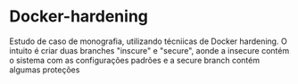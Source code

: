 # Docker-hardening
Estudo de caso de monografia, utilizando técniicas de Docker hardening. O intuito é criar duas branches "inscure" e "secure", aonde a insecure contém o sistema com as configurações padrões e a secure branch contém algumas proteções

